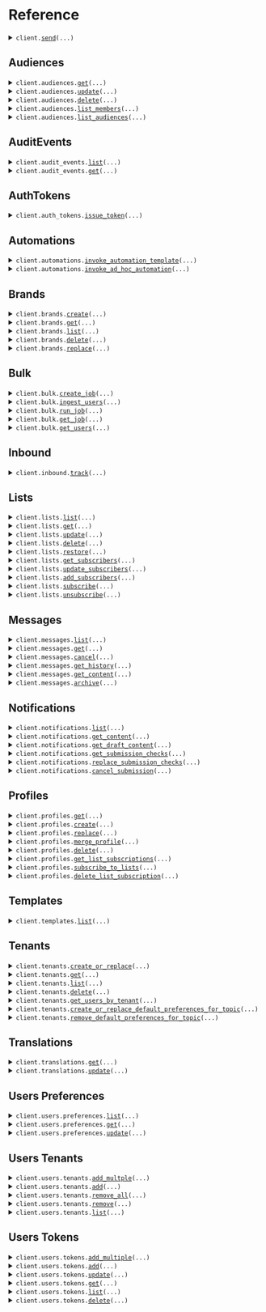 # Reference
<details><summary><code>client.<a href="src/courier/client.py">send</a>(...)</code></summary>
<dl>
<dd>

#### 📝 Description

<dl>
<dd>

<dl>
<dd>

Use the send API to send a message to one or more recipients.
</dd>
</dl>
</dd>
</dl>

#### 🔌 Usage

<dl>
<dd>

<dl>
<dd>

```python
from courier import ContentMessage, ElementalContent, ElementalNode_Text
from courier.client import Courier

client = Courier(
    authorization_token="YOUR_AUTHORIZATION_TOKEN",
)
client.send(
    message=ContentMessage(
        content=ElementalContent(
            version="version",
            elements=[
                ElementalNode_Text(
                    content="content",
                    align="left",
                ),
                ElementalNode_Text(
                    content="content",
                    align="left",
                ),
            ],
        ),
    ),
)

```
</dd>
</dl>
</dd>
</dl>

#### ⚙️ Parameters

<dl>
<dd>

<dl>
<dd>

**message:** `Message` — Defines the message to be delivered
    
</dd>
</dl>

<dl>
<dd>

**idempotency_key:** `typing.Optional[str]` 
    
</dd>
</dl>

<dl>
<dd>

**idempotency_expiry:** `typing.Optional[str]` — The expiry can either be an ISO8601 datetime or a duration like "1 Day".
    
</dd>
</dl>

<dl>
<dd>

**request_options:** `typing.Optional[RequestOptions]` — Request-specific configuration.
    
</dd>
</dl>
</dd>
</dl>


</dd>
</dl>
</details>

## Audiences
<details><summary><code>client.audiences.<a href="src/courier/audiences/client.py">get</a>(...)</code></summary>
<dl>
<dd>

#### 📝 Description

<dl>
<dd>

<dl>
<dd>

Returns the specified audience by id.
</dd>
</dl>
</dd>
</dl>

#### 🔌 Usage

<dl>
<dd>

<dl>
<dd>

```python
from courier.client import Courier

client = Courier(
    authorization_token="YOUR_AUTHORIZATION_TOKEN",
)
client.audiences.get(
    audience_id="audience_id",
)

```
</dd>
</dl>
</dd>
</dl>

#### ⚙️ Parameters

<dl>
<dd>

<dl>
<dd>

**audience_id:** `str` — A unique identifier representing the audience_id
    
</dd>
</dl>

<dl>
<dd>

**request_options:** `typing.Optional[RequestOptions]` — Request-specific configuration.
    
</dd>
</dl>
</dd>
</dl>


</dd>
</dl>
</details>

<details><summary><code>client.audiences.<a href="src/courier/audiences/client.py">update</a>(...)</code></summary>
<dl>
<dd>

#### 📝 Description

<dl>
<dd>

<dl>
<dd>

Creates or updates audience.
</dd>
</dl>
</dd>
</dl>

#### 🔌 Usage

<dl>
<dd>

<dl>
<dd>

```python
from courier.client import Courier

client = Courier(
    authorization_token="YOUR_AUTHORIZATION_TOKEN",
)
client.audiences.update(
    audience_id="audience_id",
)

```
</dd>
</dl>
</dd>
</dl>

#### ⚙️ Parameters

<dl>
<dd>

<dl>
<dd>

**audience_id:** `str` — A unique identifier representing the audience id
    
</dd>
</dl>

<dl>
<dd>

**name:** `typing.Optional[str]` — The name of the audience
    
</dd>
</dl>

<dl>
<dd>

**description:** `typing.Optional[str]` — A description of the audience
    
</dd>
</dl>

<dl>
<dd>

**filter:** `typing.Optional[Filter]` 
    
</dd>
</dl>

<dl>
<dd>

**request_options:** `typing.Optional[RequestOptions]` — Request-specific configuration.
    
</dd>
</dl>
</dd>
</dl>


</dd>
</dl>
</details>

<details><summary><code>client.audiences.<a href="src/courier/audiences/client.py">delete</a>(...)</code></summary>
<dl>
<dd>

#### 📝 Description

<dl>
<dd>

<dl>
<dd>

Deletes the specified audience.
</dd>
</dl>
</dd>
</dl>

#### 🔌 Usage

<dl>
<dd>

<dl>
<dd>

```python
from courier.client import Courier

client = Courier(
    authorization_token="YOUR_AUTHORIZATION_TOKEN",
)
client.audiences.delete(
    audience_id="audience_id",
)

```
</dd>
</dl>
</dd>
</dl>

#### ⚙️ Parameters

<dl>
<dd>

<dl>
<dd>

**audience_id:** `str` — A unique identifier representing the audience id
    
</dd>
</dl>

<dl>
<dd>

**request_options:** `typing.Optional[RequestOptions]` — Request-specific configuration.
    
</dd>
</dl>
</dd>
</dl>


</dd>
</dl>
</details>

<details><summary><code>client.audiences.<a href="src/courier/audiences/client.py">list_members</a>(...)</code></summary>
<dl>
<dd>

#### 📝 Description

<dl>
<dd>

<dl>
<dd>

Get list of members of an audience.
</dd>
</dl>
</dd>
</dl>

#### 🔌 Usage

<dl>
<dd>

<dl>
<dd>

```python
from courier.client import Courier

client = Courier(
    authorization_token="YOUR_AUTHORIZATION_TOKEN",
)
client.audiences.list_members(
    audience_id="audience_id",
)

```
</dd>
</dl>
</dd>
</dl>

#### ⚙️ Parameters

<dl>
<dd>

<dl>
<dd>

**audience_id:** `str` — A unique identifier representing the audience id
    
</dd>
</dl>

<dl>
<dd>

**cursor:** `typing.Optional[str]` — A unique identifier that allows for fetching the next set of members
    
</dd>
</dl>

<dl>
<dd>

**request_options:** `typing.Optional[RequestOptions]` — Request-specific configuration.
    
</dd>
</dl>
</dd>
</dl>


</dd>
</dl>
</details>

<details><summary><code>client.audiences.<a href="src/courier/audiences/client.py">list_audiences</a>(...)</code></summary>
<dl>
<dd>

#### 📝 Description

<dl>
<dd>

<dl>
<dd>

Get the audiences associated with the authorization token.
</dd>
</dl>
</dd>
</dl>

#### 🔌 Usage

<dl>
<dd>

<dl>
<dd>

```python
from courier.client import Courier

client = Courier(
    authorization_token="YOUR_AUTHORIZATION_TOKEN",
)
client.audiences.list_audiences()

```
</dd>
</dl>
</dd>
</dl>

#### ⚙️ Parameters

<dl>
<dd>

<dl>
<dd>

**cursor:** `typing.Optional[str]` — A unique identifier that allows for fetching the next set of audiences
    
</dd>
</dl>

<dl>
<dd>

**request_options:** `typing.Optional[RequestOptions]` — Request-specific configuration.
    
</dd>
</dl>
</dd>
</dl>


</dd>
</dl>
</details>

## AuditEvents
<details><summary><code>client.audit_events.<a href="src/courier/audit_events/client.py">list</a>(...)</code></summary>
<dl>
<dd>

#### 📝 Description

<dl>
<dd>

<dl>
<dd>

Fetch the list of audit events
</dd>
</dl>
</dd>
</dl>

#### 🔌 Usage

<dl>
<dd>

<dl>
<dd>

```python
from courier.client import Courier

client = Courier(
    authorization_token="YOUR_AUTHORIZATION_TOKEN",
)
client.audit_events.list()

```
</dd>
</dl>
</dd>
</dl>

#### ⚙️ Parameters

<dl>
<dd>

<dl>
<dd>

**cursor:** `typing.Optional[str]` — A unique identifier that allows for fetching the next set of audit events.
    
</dd>
</dl>

<dl>
<dd>

**request_options:** `typing.Optional[RequestOptions]` — Request-specific configuration.
    
</dd>
</dl>
</dd>
</dl>


</dd>
</dl>
</details>

<details><summary><code>client.audit_events.<a href="src/courier/audit_events/client.py">get</a>(...)</code></summary>
<dl>
<dd>

#### 📝 Description

<dl>
<dd>

<dl>
<dd>

Fetch a specific audit event by ID.
</dd>
</dl>
</dd>
</dl>

#### 🔌 Usage

<dl>
<dd>

<dl>
<dd>

```python
from courier.client import Courier

client = Courier(
    authorization_token="YOUR_AUTHORIZATION_TOKEN",
)
client.audit_events.get(
    audit_event_id="audit-event-id",
)

```
</dd>
</dl>
</dd>
</dl>

#### ⚙️ Parameters

<dl>
<dd>

<dl>
<dd>

**audit_event_id:** `str` — A unique identifier associated with the audit event you wish to retrieve
    
</dd>
</dl>

<dl>
<dd>

**request_options:** `typing.Optional[RequestOptions]` — Request-specific configuration.
    
</dd>
</dl>
</dd>
</dl>


</dd>
</dl>
</details>

## AuthTokens
<details><summary><code>client.auth_tokens.<a href="src/courier/auth_tokens/client.py">issue_token</a>(...)</code></summary>
<dl>
<dd>

#### 📝 Description

<dl>
<dd>

<dl>
<dd>

Returns a new access token.
</dd>
</dl>
</dd>
</dl>

#### 🔌 Usage

<dl>
<dd>

<dl>
<dd>

```python
from courier.client import Courier

client = Courier(
    authorization_token="YOUR_AUTHORIZATION_TOKEN",
)
client.auth_tokens.issue_token(
    scope="scope",
    expires_in="expires_in",
)

```
</dd>
</dl>
</dd>
</dl>

#### ⚙️ Parameters

<dl>
<dd>

<dl>
<dd>

**scope:** `str` 
    
</dd>
</dl>

<dl>
<dd>

**expires_in:** `str` 
    
</dd>
</dl>

<dl>
<dd>

**idempotency_key:** `typing.Optional[str]` 
    
</dd>
</dl>

<dl>
<dd>

**idempotency_expiry:** `typing.Optional[str]` — The expiry can either be an ISO8601 datetime or a duration like "1 Day".
    
</dd>
</dl>

<dl>
<dd>

**request_options:** `typing.Optional[RequestOptions]` — Request-specific configuration.
    
</dd>
</dl>
</dd>
</dl>


</dd>
</dl>
</details>

## Automations
<details><summary><code>client.automations.<a href="src/courier/automations/client.py">invoke_automation_template</a>(...)</code></summary>
<dl>
<dd>

#### 📝 Description

<dl>
<dd>

<dl>
<dd>

Invoke an automation run from an automation template.
</dd>
</dl>
</dd>
</dl>

#### 🔌 Usage

<dl>
<dd>

<dl>
<dd>

```python
from courier import AutomationInvokeParams
from courier.client import Courier

client = Courier(
    authorization_token="YOUR_AUTHORIZATION_TOKEN",
)
client.automations.invoke_automation_template(
    template_id="templateId",
    request=AutomationInvokeParams(),
)

```
</dd>
</dl>
</dd>
</dl>

#### ⚙️ Parameters

<dl>
<dd>

<dl>
<dd>

**template_id:** `str` — A unique identifier representing the automation template to be invoked. This could be the Automation Template ID or the Automation Template Alias.
    
</dd>
</dl>

<dl>
<dd>

**request:** `AutomationInvokeParams` 
    
</dd>
</dl>

<dl>
<dd>

**idempotency_key:** `typing.Optional[str]` 
    
</dd>
</dl>

<dl>
<dd>

**idempotency_expiry:** `typing.Optional[str]` — The expiry can either be an ISO8601 datetime or a duration like "1 Day".
    
</dd>
</dl>

<dl>
<dd>

**request_options:** `typing.Optional[RequestOptions]` — Request-specific configuration.
    
</dd>
</dl>
</dd>
</dl>


</dd>
</dl>
</details>

<details><summary><code>client.automations.<a href="src/courier/automations/client.py">invoke_ad_hoc_automation</a>(...)</code></summary>
<dl>
<dd>

#### 📝 Description

<dl>
<dd>

<dl>
<dd>

Invoke an ad hoc automation run. This endpoint accepts a JSON payload with a series of automation steps. For information about what steps are available, checkout the ad hoc automation guide [here](https://www.courier.com/docs/automations/steps/).
</dd>
</dl>
</dd>
</dl>

#### 🔌 Usage

<dl>
<dd>

<dl>
<dd>

```python
from courier import (
    Automation,
    AutomationAdHocInvokeParams,
    AutomationDelayStep,
    AutomationSendStep,
)
from courier.client import Courier

client = Courier(
    authorization_token="YOUR_AUTHORIZATION_TOKEN",
)
client.automations.invoke_ad_hoc_automation(
    request=AutomationAdHocInvokeParams(
        data={"name": "Foo"},
        profile={"tenant_id": "abc-123"},
        recipient="user-yes",
        automation=Automation(
            cancelation_token="delay-send--user-yes--abc-123",
            steps=[
                AutomationDelayStep(
                    until="20240408T080910.123",
                ),
                AutomationSendStep(
                    template="64TP5HKPFTM8VTK1Y75SJDQX9JK0",
                ),
            ],
        ),
    ),
)

```
</dd>
</dl>
</dd>
</dl>

#### ⚙️ Parameters

<dl>
<dd>

<dl>
<dd>

**request:** `AutomationAdHocInvokeParams` 
    
</dd>
</dl>

<dl>
<dd>

**idempotency_key:** `typing.Optional[str]` 
    
</dd>
</dl>

<dl>
<dd>

**idempotency_expiry:** `typing.Optional[str]` — The expiry can either be an ISO8601 datetime or a duration like "1 Day".
    
</dd>
</dl>

<dl>
<dd>

**request_options:** `typing.Optional[RequestOptions]` — Request-specific configuration.
    
</dd>
</dl>
</dd>
</dl>


</dd>
</dl>
</details>

## Brands
<details><summary><code>client.brands.<a href="src/courier/brands/client.py">create</a>(...)</code></summary>
<dl>
<dd>

#### 🔌 Usage

<dl>
<dd>

<dl>
<dd>

```python
from courier import BrandParameters, BrandSettings
from courier.client import Courier

client = Courier(
    authorization_token="YOUR_AUTHORIZATION_TOKEN",
)
client.brands.create(
    request=BrandParameters(
        name="name",
        settings=BrandSettings(),
    ),
)

```
</dd>
</dl>
</dd>
</dl>

#### ⚙️ Parameters

<dl>
<dd>

<dl>
<dd>

**request:** `BrandParameters` 
    
</dd>
</dl>

<dl>
<dd>

**idempotency_key:** `typing.Optional[str]` 
    
</dd>
</dl>

<dl>
<dd>

**idempotency_expiry:** `typing.Optional[str]` — The expiry can either be an ISO8601 datetime or a duration like "1 Day".
    
</dd>
</dl>

<dl>
<dd>

**request_options:** `typing.Optional[RequestOptions]` — Request-specific configuration.
    
</dd>
</dl>
</dd>
</dl>


</dd>
</dl>
</details>

<details><summary><code>client.brands.<a href="src/courier/brands/client.py">get</a>(...)</code></summary>
<dl>
<dd>

#### 📝 Description

<dl>
<dd>

<dl>
<dd>

Fetch a specific brand by brand ID.
</dd>
</dl>
</dd>
</dl>

#### 🔌 Usage

<dl>
<dd>

<dl>
<dd>

```python
from courier.client import Courier

client = Courier(
    authorization_token="YOUR_AUTHORIZATION_TOKEN",
)
client.brands.get(
    brand_id="brand_id",
)

```
</dd>
</dl>
</dd>
</dl>

#### ⚙️ Parameters

<dl>
<dd>

<dl>
<dd>

**brand_id:** `str` — A unique identifier associated with the brand you wish to retrieve.
    
</dd>
</dl>

<dl>
<dd>

**request_options:** `typing.Optional[RequestOptions]` — Request-specific configuration.
    
</dd>
</dl>
</dd>
</dl>


</dd>
</dl>
</details>

<details><summary><code>client.brands.<a href="src/courier/brands/client.py">list</a>(...)</code></summary>
<dl>
<dd>

#### 📝 Description

<dl>
<dd>

<dl>
<dd>

Get the list of brands.
</dd>
</dl>
</dd>
</dl>

#### 🔌 Usage

<dl>
<dd>

<dl>
<dd>

```python
from courier.client import Courier

client = Courier(
    authorization_token="YOUR_AUTHORIZATION_TOKEN",
)
client.brands.list()

```
</dd>
</dl>
</dd>
</dl>

#### ⚙️ Parameters

<dl>
<dd>

<dl>
<dd>

**cursor:** `typing.Optional[str]` — A unique identifier that allows for fetching the next set of brands.
    
</dd>
</dl>

<dl>
<dd>

**request_options:** `typing.Optional[RequestOptions]` — Request-specific configuration.
    
</dd>
</dl>
</dd>
</dl>


</dd>
</dl>
</details>

<details><summary><code>client.brands.<a href="src/courier/brands/client.py">delete</a>(...)</code></summary>
<dl>
<dd>

#### 📝 Description

<dl>
<dd>

<dl>
<dd>

Delete a brand by brand ID.
</dd>
</dl>
</dd>
</dl>

#### 🔌 Usage

<dl>
<dd>

<dl>
<dd>

```python
from courier.client import Courier

client = Courier(
    authorization_token="YOUR_AUTHORIZATION_TOKEN",
)
client.brands.delete(
    brand_id="brand_id",
)

```
</dd>
</dl>
</dd>
</dl>

#### ⚙️ Parameters

<dl>
<dd>

<dl>
<dd>

**brand_id:** `str` — A unique identifier associated with the brand you wish to retrieve.
    
</dd>
</dl>

<dl>
<dd>

**request_options:** `typing.Optional[RequestOptions]` — Request-specific configuration.
    
</dd>
</dl>
</dd>
</dl>


</dd>
</dl>
</details>

<details><summary><code>client.brands.<a href="src/courier/brands/client.py">replace</a>(...)</code></summary>
<dl>
<dd>

#### 📝 Description

<dl>
<dd>

<dl>
<dd>

Replace an existing brand with the supplied values.
</dd>
</dl>
</dd>
</dl>

#### 🔌 Usage

<dl>
<dd>

<dl>
<dd>

```python
from courier.client import Courier

client = Courier(
    authorization_token="YOUR_AUTHORIZATION_TOKEN",
)
client.brands.replace(
    brand_id="brand_id",
    name="name",
)

```
</dd>
</dl>
</dd>
</dl>

#### ⚙️ Parameters

<dl>
<dd>

<dl>
<dd>

**brand_id:** `str` — A unique identifier associated with the brand you wish to update.
    
</dd>
</dl>

<dl>
<dd>

**name:** `str` — The name of the brand.
    
</dd>
</dl>

<dl>
<dd>

**settings:** `typing.Optional[BrandSettings]` 
    
</dd>
</dl>

<dl>
<dd>

**snippets:** `typing.Optional[BrandSnippets]` 
    
</dd>
</dl>

<dl>
<dd>

**request_options:** `typing.Optional[RequestOptions]` — Request-specific configuration.
    
</dd>
</dl>
</dd>
</dl>


</dd>
</dl>
</details>

## Bulk
<details><summary><code>client.bulk.<a href="src/courier/bulk/client.py">create_job</a>(...)</code></summary>
<dl>
<dd>

#### 🔌 Usage

<dl>
<dd>

<dl>
<dd>

```python
from courier import InboundBulkMessage
from courier.client import Courier

client = Courier(
    authorization_token="YOUR_AUTHORIZATION_TOKEN",
)
client.bulk.create_job(
    message=InboundBulkMessage(),
)

```
</dd>
</dl>
</dd>
</dl>

#### ⚙️ Parameters

<dl>
<dd>

<dl>
<dd>

**message:** `InboundBulkMessage` 
    
</dd>
</dl>

<dl>
<dd>

**idempotency_key:** `typing.Optional[str]` 
    
</dd>
</dl>

<dl>
<dd>

**idempotency_expiry:** `typing.Optional[str]` — The expiry can either be an ISO8601 datetime or a duration like "1 Day".
    
</dd>
</dl>

<dl>
<dd>

**request_options:** `typing.Optional[RequestOptions]` — Request-specific configuration.
    
</dd>
</dl>
</dd>
</dl>


</dd>
</dl>
</details>

<details><summary><code>client.bulk.<a href="src/courier/bulk/client.py">ingest_users</a>(...)</code></summary>
<dl>
<dd>

#### 📝 Description

<dl>
<dd>

<dl>
<dd>

Ingest user data into a Bulk Job
</dd>
</dl>
</dd>
</dl>

#### 🔌 Usage

<dl>
<dd>

<dl>
<dd>

```python
from courier import BulkIngestUsersParams, InboundBulkMessageUser
from courier.client import Courier

client = Courier(
    authorization_token="YOUR_AUTHORIZATION_TOKEN",
)
client.bulk.ingest_users(
    job_id="job_id",
    request=BulkIngestUsersParams(
        users=[InboundBulkMessageUser(), InboundBulkMessageUser()],
    ),
)

```
</dd>
</dl>
</dd>
</dl>

#### ⚙️ Parameters

<dl>
<dd>

<dl>
<dd>

**job_id:** `str` — A unique identifier representing the bulk job
    
</dd>
</dl>

<dl>
<dd>

**request:** `BulkIngestUsersParams` 
    
</dd>
</dl>

<dl>
<dd>

**idempotency_key:** `typing.Optional[str]` 
    
</dd>
</dl>

<dl>
<dd>

**idempotency_expiry:** `typing.Optional[str]` — The expiry can either be an ISO8601 datetime or a duration like "1 Day".
    
</dd>
</dl>

<dl>
<dd>

**request_options:** `typing.Optional[RequestOptions]` — Request-specific configuration.
    
</dd>
</dl>
</dd>
</dl>


</dd>
</dl>
</details>

<details><summary><code>client.bulk.<a href="src/courier/bulk/client.py">run_job</a>(...)</code></summary>
<dl>
<dd>

#### 📝 Description

<dl>
<dd>

<dl>
<dd>

Run a bulk job
</dd>
</dl>
</dd>
</dl>

#### 🔌 Usage

<dl>
<dd>

<dl>
<dd>

```python
from courier.client import Courier

client = Courier(
    authorization_token="YOUR_AUTHORIZATION_TOKEN",
)
client.bulk.run_job(
    job_id="job_id",
)

```
</dd>
</dl>
</dd>
</dl>

#### ⚙️ Parameters

<dl>
<dd>

<dl>
<dd>

**job_id:** `str` — A unique identifier representing the bulk job
    
</dd>
</dl>

<dl>
<dd>

**idempotency_key:** `typing.Optional[str]` 
    
</dd>
</dl>

<dl>
<dd>

**idempotency_expiry:** `typing.Optional[str]` — The expiry can either be an ISO8601 datetime or a duration like "1 Day".
    
</dd>
</dl>

<dl>
<dd>

**request_options:** `typing.Optional[RequestOptions]` — Request-specific configuration.
    
</dd>
</dl>
</dd>
</dl>


</dd>
</dl>
</details>

<details><summary><code>client.bulk.<a href="src/courier/bulk/client.py">get_job</a>(...)</code></summary>
<dl>
<dd>

#### 📝 Description

<dl>
<dd>

<dl>
<dd>

Get a bulk job
</dd>
</dl>
</dd>
</dl>

#### 🔌 Usage

<dl>
<dd>

<dl>
<dd>

```python
from courier.client import Courier

client = Courier(
    authorization_token="YOUR_AUTHORIZATION_TOKEN",
)
client.bulk.get_job(
    job_id="job_id",
)

```
</dd>
</dl>
</dd>
</dl>

#### ⚙️ Parameters

<dl>
<dd>

<dl>
<dd>

**job_id:** `str` — A unique identifier representing the bulk job
    
</dd>
</dl>

<dl>
<dd>

**request_options:** `typing.Optional[RequestOptions]` — Request-specific configuration.
    
</dd>
</dl>
</dd>
</dl>


</dd>
</dl>
</details>

<details><summary><code>client.bulk.<a href="src/courier/bulk/client.py">get_users</a>(...)</code></summary>
<dl>
<dd>

#### 📝 Description

<dl>
<dd>

<dl>
<dd>

Get Bulk Job Users
</dd>
</dl>
</dd>
</dl>

#### 🔌 Usage

<dl>
<dd>

<dl>
<dd>

```python
from courier.client import Courier

client = Courier(
    authorization_token="YOUR_AUTHORIZATION_TOKEN",
)
client.bulk.get_users(
    job_id="job_id",
)

```
</dd>
</dl>
</dd>
</dl>

#### ⚙️ Parameters

<dl>
<dd>

<dl>
<dd>

**job_id:** `str` — A unique identifier representing the bulk job
    
</dd>
</dl>

<dl>
<dd>

**cursor:** `typing.Optional[str]` — A unique identifier that allows for fetching the next set of users added to the bulk job
    
</dd>
</dl>

<dl>
<dd>

**request_options:** `typing.Optional[RequestOptions]` — Request-specific configuration.
    
</dd>
</dl>
</dd>
</dl>


</dd>
</dl>
</details>

## Inbound
<details><summary><code>client.inbound.<a href="src/courier/inbound/client.py">track</a>(...)</code></summary>
<dl>
<dd>

#### 🔌 Usage

<dl>
<dd>

<dl>
<dd>

```python
from courier import InboundTrackEvent
from courier.client import Courier

client = Courier(
    authorization_token="YOUR_AUTHORIZATION_TOKEN",
)
client.inbound.track(
    request=InboundTrackEvent(
        event="New Order Placed",
        message_id="4c62c457-b329-4bea-9bfc-17bba86c393f",
        user_id="1234",
        properties={"order_id": 123, "total_orders": 5, "last_order_id": 122},
    ),
)

```
</dd>
</dl>
</dd>
</dl>

#### ⚙️ Parameters

<dl>
<dd>

<dl>
<dd>

**request:** `InboundTrackEvent` 
    
</dd>
</dl>

<dl>
<dd>

**request_options:** `typing.Optional[RequestOptions]` — Request-specific configuration.
    
</dd>
</dl>
</dd>
</dl>


</dd>
</dl>
</details>

## Lists
<details><summary><code>client.lists.<a href="src/courier/lists/client.py">list</a>(...)</code></summary>
<dl>
<dd>

#### 📝 Description

<dl>
<dd>

<dl>
<dd>

Returns all of the lists, with the ability to filter based on a pattern.
</dd>
</dl>
</dd>
</dl>

#### 🔌 Usage

<dl>
<dd>

<dl>
<dd>

```python
from courier.client import Courier

client = Courier(
    authorization_token="YOUR_AUTHORIZATION_TOKEN",
)
client.lists.list()

```
</dd>
</dl>
</dd>
</dl>

#### ⚙️ Parameters

<dl>
<dd>

<dl>
<dd>

**cursor:** `typing.Optional[str]` — A unique identifier that allows for fetching the next page of lists.
    
</dd>
</dl>

<dl>
<dd>

**pattern:** `typing.Optional[str]` — "A pattern used to filter the list items returned. Pattern types supported: exact match on `list_id` or a pattern of one or more pattern parts. you may replace a part with either: `*` to match all parts in that position, or `**` to signify a wildcard `endsWith` pattern match."
    
</dd>
</dl>

<dl>
<dd>

**request_options:** `typing.Optional[RequestOptions]` — Request-specific configuration.
    
</dd>
</dl>
</dd>
</dl>


</dd>
</dl>
</details>

<details><summary><code>client.lists.<a href="src/courier/lists/client.py">get</a>(...)</code></summary>
<dl>
<dd>

#### 📝 Description

<dl>
<dd>

<dl>
<dd>

Returns a list based on the list ID provided.
</dd>
</dl>
</dd>
</dl>

#### 🔌 Usage

<dl>
<dd>

<dl>
<dd>

```python
from courier.client import Courier

client = Courier(
    authorization_token="YOUR_AUTHORIZATION_TOKEN",
)
client.lists.get(
    list_id="list_id",
)

```
</dd>
</dl>
</dd>
</dl>

#### ⚙️ Parameters

<dl>
<dd>

<dl>
<dd>

**list_id:** `str` — A unique identifier representing the list you wish to retrieve.
    
</dd>
</dl>

<dl>
<dd>

**request_options:** `typing.Optional[RequestOptions]` — Request-specific configuration.
    
</dd>
</dl>
</dd>
</dl>


</dd>
</dl>
</details>

<details><summary><code>client.lists.<a href="src/courier/lists/client.py">update</a>(...)</code></summary>
<dl>
<dd>

#### 📝 Description

<dl>
<dd>

<dl>
<dd>

Create or replace an existing list with the supplied values.
</dd>
</dl>
</dd>
</dl>

#### 🔌 Usage

<dl>
<dd>

<dl>
<dd>

```python
from courier import ListPutParams
from courier.client import Courier

client = Courier(
    authorization_token="YOUR_AUTHORIZATION_TOKEN",
)
client.lists.update(
    list_id="list_id",
    request=ListPutParams(
        name="name",
    ),
)

```
</dd>
</dl>
</dd>
</dl>

#### ⚙️ Parameters

<dl>
<dd>

<dl>
<dd>

**list_id:** `str` — A unique identifier representing the list you wish to retrieve.
    
</dd>
</dl>

<dl>
<dd>

**request:** `ListPutParams` 
    
</dd>
</dl>

<dl>
<dd>

**request_options:** `typing.Optional[RequestOptions]` — Request-specific configuration.
    
</dd>
</dl>
</dd>
</dl>


</dd>
</dl>
</details>

<details><summary><code>client.lists.<a href="src/courier/lists/client.py">delete</a>(...)</code></summary>
<dl>
<dd>

#### 📝 Description

<dl>
<dd>

<dl>
<dd>

Delete a list by list ID.
</dd>
</dl>
</dd>
</dl>

#### 🔌 Usage

<dl>
<dd>

<dl>
<dd>

```python
from courier.client import Courier

client = Courier(
    authorization_token="YOUR_AUTHORIZATION_TOKEN",
)
client.lists.delete(
    list_id="list_id",
)

```
</dd>
</dl>
</dd>
</dl>

#### ⚙️ Parameters

<dl>
<dd>

<dl>
<dd>

**list_id:** `str` — A unique identifier representing the list you wish to retrieve.
    
</dd>
</dl>

<dl>
<dd>

**request_options:** `typing.Optional[RequestOptions]` — Request-specific configuration.
    
</dd>
</dl>
</dd>
</dl>


</dd>
</dl>
</details>

<details><summary><code>client.lists.<a href="src/courier/lists/client.py">restore</a>(...)</code></summary>
<dl>
<dd>

#### 📝 Description

<dl>
<dd>

<dl>
<dd>

Restore a previously deleted list.
</dd>
</dl>
</dd>
</dl>

#### 🔌 Usage

<dl>
<dd>

<dl>
<dd>

```python
from courier.client import Courier

client = Courier(
    authorization_token="YOUR_AUTHORIZATION_TOKEN",
)
client.lists.restore(
    list_id="list_id",
)

```
</dd>
</dl>
</dd>
</dl>

#### ⚙️ Parameters

<dl>
<dd>

<dl>
<dd>

**list_id:** `str` — A unique identifier representing the list you wish to retrieve.
    
</dd>
</dl>

<dl>
<dd>

**request_options:** `typing.Optional[RequestOptions]` — Request-specific configuration.
    
</dd>
</dl>
</dd>
</dl>


</dd>
</dl>
</details>

<details><summary><code>client.lists.<a href="src/courier/lists/client.py">get_subscribers</a>(...)</code></summary>
<dl>
<dd>

#### 📝 Description

<dl>
<dd>

<dl>
<dd>

Get the list's subscriptions.
</dd>
</dl>
</dd>
</dl>

#### 🔌 Usage

<dl>
<dd>

<dl>
<dd>

```python
from courier.client import Courier

client = Courier(
    authorization_token="YOUR_AUTHORIZATION_TOKEN",
)
client.lists.get_subscribers(
    list_id="list_id",
)

```
</dd>
</dl>
</dd>
</dl>

#### ⚙️ Parameters

<dl>
<dd>

<dl>
<dd>

**list_id:** `str` — A unique identifier representing the list you wish to retrieve.
    
</dd>
</dl>

<dl>
<dd>

**cursor:** `typing.Optional[str]` — A unique identifier that allows for fetching the next set of list subscriptions
    
</dd>
</dl>

<dl>
<dd>

**request_options:** `typing.Optional[RequestOptions]` — Request-specific configuration.
    
</dd>
</dl>
</dd>
</dl>


</dd>
</dl>
</details>

<details><summary><code>client.lists.<a href="src/courier/lists/client.py">update_subscribers</a>(...)</code></summary>
<dl>
<dd>

#### 📝 Description

<dl>
<dd>

<dl>
<dd>

Subscribes the users to the list, overwriting existing subscriptions. If the list does not exist, it will be automatically created.
</dd>
</dl>
</dd>
</dl>

#### 🔌 Usage

<dl>
<dd>

<dl>
<dd>

```python
from courier import PutSubscriptionsRecipient
from courier.client import Courier

client = Courier(
    authorization_token="YOUR_AUTHORIZATION_TOKEN",
)
client.lists.update_subscribers(
    list_id="list_id",
    recipients=[
        PutSubscriptionsRecipient(
            recipient_id="recipientId",
        ),
        PutSubscriptionsRecipient(
            recipient_id="recipientId",
        ),
    ],
)

```
</dd>
</dl>
</dd>
</dl>

#### ⚙️ Parameters

<dl>
<dd>

<dl>
<dd>

**list_id:** `str` — A unique identifier representing the list you wish to retrieve.
    
</dd>
</dl>

<dl>
<dd>

**recipients:** `typing.Sequence[PutSubscriptionsRecipient]` 
    
</dd>
</dl>

<dl>
<dd>

**request_options:** `typing.Optional[RequestOptions]` — Request-specific configuration.
    
</dd>
</dl>
</dd>
</dl>


</dd>
</dl>
</details>

<details><summary><code>client.lists.<a href="src/courier/lists/client.py">add_subscribers</a>(...)</code></summary>
<dl>
<dd>

#### 📝 Description

<dl>
<dd>

<dl>
<dd>

Subscribes additional users to the list, without modifying existing subscriptions. If the list does not exist, it will be automatically created.
</dd>
</dl>
</dd>
</dl>

#### 🔌 Usage

<dl>
<dd>

<dl>
<dd>

```python
from courier import PutSubscriptionsRecipient
from courier.client import Courier

client = Courier(
    authorization_token="YOUR_AUTHORIZATION_TOKEN",
)
client.lists.add_subscribers(
    list_id="list_id",
    recipients=[
        PutSubscriptionsRecipient(
            recipient_id="recipientId",
        ),
        PutSubscriptionsRecipient(
            recipient_id="recipientId",
        ),
    ],
)

```
</dd>
</dl>
</dd>
</dl>

#### ⚙️ Parameters

<dl>
<dd>

<dl>
<dd>

**list_id:** `str` — A unique identifier representing the list you wish to retrieve.
    
</dd>
</dl>

<dl>
<dd>

**recipients:** `typing.Sequence[PutSubscriptionsRecipient]` 
    
</dd>
</dl>

<dl>
<dd>

**idempotency_key:** `typing.Optional[str]` 
    
</dd>
</dl>

<dl>
<dd>

**idempotency_expiry:** `typing.Optional[str]` — The expiry can either be an ISO8601 datetime or a duration like "1 Day".
    
</dd>
</dl>

<dl>
<dd>

**request_options:** `typing.Optional[RequestOptions]` — Request-specific configuration.
    
</dd>
</dl>
</dd>
</dl>


</dd>
</dl>
</details>

<details><summary><code>client.lists.<a href="src/courier/lists/client.py">subscribe</a>(...)</code></summary>
<dl>
<dd>

#### 📝 Description

<dl>
<dd>

<dl>
<dd>

Subscribe a user to an existing list (note: if the List does not exist, it will be automatically created).
</dd>
</dl>
</dd>
</dl>

#### 🔌 Usage

<dl>
<dd>

<dl>
<dd>

```python
from courier.client import Courier

client = Courier(
    authorization_token="YOUR_AUTHORIZATION_TOKEN",
)
client.lists.subscribe(
    list_id="list_id",
    user_id="user_id",
)

```
</dd>
</dl>
</dd>
</dl>

#### ⚙️ Parameters

<dl>
<dd>

<dl>
<dd>

**list_id:** `str` — A unique identifier representing the list you wish to retrieve.
    
</dd>
</dl>

<dl>
<dd>

**user_id:** `str` — A unique identifier representing the recipient associated with the list
    
</dd>
</dl>

<dl>
<dd>

**preferences:** `typing.Optional[RecipientPreferences]` 
    
</dd>
</dl>

<dl>
<dd>

**request_options:** `typing.Optional[RequestOptions]` — Request-specific configuration.
    
</dd>
</dl>
</dd>
</dl>


</dd>
</dl>
</details>

<details><summary><code>client.lists.<a href="src/courier/lists/client.py">unsubscribe</a>(...)</code></summary>
<dl>
<dd>

#### 📝 Description

<dl>
<dd>

<dl>
<dd>

Delete a subscription to a list by list ID and user ID.
</dd>
</dl>
</dd>
</dl>

#### 🔌 Usage

<dl>
<dd>

<dl>
<dd>

```python
from courier.client import Courier

client = Courier(
    authorization_token="YOUR_AUTHORIZATION_TOKEN",
)
client.lists.unsubscribe(
    list_id="list_id",
    user_id="user_id",
)

```
</dd>
</dl>
</dd>
</dl>

#### ⚙️ Parameters

<dl>
<dd>

<dl>
<dd>

**list_id:** `str` — A unique identifier representing the list you wish to retrieve.
    
</dd>
</dl>

<dl>
<dd>

**user_id:** `str` — A unique identifier representing the recipient associated with the list
    
</dd>
</dl>

<dl>
<dd>

**request_options:** `typing.Optional[RequestOptions]` — Request-specific configuration.
    
</dd>
</dl>
</dd>
</dl>


</dd>
</dl>
</details>

## Messages
<details><summary><code>client.messages.<a href="src/courier/messages/client.py">list</a>(...)</code></summary>
<dl>
<dd>

#### 📝 Description

<dl>
<dd>

<dl>
<dd>

Fetch the statuses of messages you've previously sent.
</dd>
</dl>
</dd>
</dl>

#### 🔌 Usage

<dl>
<dd>

<dl>
<dd>

```python
from courier.client import Courier

client = Courier(
    authorization_token="YOUR_AUTHORIZATION_TOKEN",
)
client.messages.list()

```
</dd>
</dl>
</dd>
</dl>

#### ⚙️ Parameters

<dl>
<dd>

<dl>
<dd>

**archived:** `typing.Optional[bool]` — A boolean value that indicates whether archived messages should be included in the response.
    
</dd>
</dl>

<dl>
<dd>

**cursor:** `typing.Optional[str]` — A unique identifier that allows for fetching the next set of messages.
    
</dd>
</dl>

<dl>
<dd>

**event:** `typing.Optional[str]` — A unique identifier representing the event that was used to send the event.
    
</dd>
</dl>

<dl>
<dd>

**list_:** `typing.Optional[str]` — A unique identifier representing the list the message was sent to.
    
</dd>
</dl>

<dl>
<dd>

**message_id:** `typing.Optional[str]` — A unique identifier representing the message_id returned from either /send or /send/list.
    
</dd>
</dl>

<dl>
<dd>

**notification:** `typing.Optional[str]` — A unique identifier representing the notification that was used to send the event.
    
</dd>
</dl>

<dl>
<dd>

**provider:** `typing.Optional[typing.Union[str, typing.Sequence[str]]]` — The key assocated to the provider you want to filter on. E.g., sendgrid, inbox, twilio, slack, msteams, etc. Allows multiple values to be set in query parameters.
    
</dd>
</dl>

<dl>
<dd>

**recipient:** `typing.Optional[str]` — A unique identifier representing the recipient associated with the requested profile.
    
</dd>
</dl>

<dl>
<dd>

**status:** `typing.Optional[typing.Union[str, typing.Sequence[str]]]` — An indicator of the current status of the message. Allows multiple values to be set in query parameters.
    
</dd>
</dl>

<dl>
<dd>

**tag:** `typing.Optional[typing.Union[str, typing.Sequence[str]]]` — A tag placed in the metadata.tags during a notification send. Allows multiple values to be set in query parameters.
    
</dd>
</dl>

<dl>
<dd>

**tags:** `typing.Optional[str]` — A comma delimited list of 'tags'. Messages will be returned if they match any of the tags passed in.
    
</dd>
</dl>

<dl>
<dd>

**tenant_id:** `typing.Optional[str]` — Messages sent with the context of a Tenant
    
</dd>
</dl>

<dl>
<dd>

**enqueued_after:** `typing.Optional[str]` — The enqueued datetime of a message to filter out messages received before.
    
</dd>
</dl>

<dl>
<dd>

**trace_id:** `typing.Optional[str]` — The unique identifier used to trace the requests
    
</dd>
</dl>

<dl>
<dd>

**request_options:** `typing.Optional[RequestOptions]` — Request-specific configuration.
    
</dd>
</dl>
</dd>
</dl>


</dd>
</dl>
</details>

<details><summary><code>client.messages.<a href="src/courier/messages/client.py">get</a>(...)</code></summary>
<dl>
<dd>

#### 📝 Description

<dl>
<dd>

<dl>
<dd>

Fetch the status of a message you've previously sent.
</dd>
</dl>
</dd>
</dl>

#### 🔌 Usage

<dl>
<dd>

<dl>
<dd>

```python
from courier.client import Courier

client = Courier(
    authorization_token="YOUR_AUTHORIZATION_TOKEN",
)
client.messages.get(
    message_id="message_id",
)

```
</dd>
</dl>
</dd>
</dl>

#### ⚙️ Parameters

<dl>
<dd>

<dl>
<dd>

**message_id:** `str` — A unique identifier associated with the message you wish to retrieve (results from a send).
    
</dd>
</dl>

<dl>
<dd>

**request_options:** `typing.Optional[RequestOptions]` — Request-specific configuration.
    
</dd>
</dl>
</dd>
</dl>


</dd>
</dl>
</details>

<details><summary><code>client.messages.<a href="src/courier/messages/client.py">cancel</a>(...)</code></summary>
<dl>
<dd>

#### 📝 Description

<dl>
<dd>

<dl>
<dd>

Cancel a message that is currently in the process of being delivered. A well-formatted API call to the cancel message API will return either `200` status code for a successful cancellation or `409` status code for an unsuccessful cancellation. Both cases will include the actual message record in the response body (see details below).
</dd>
</dl>
</dd>
</dl>

#### 🔌 Usage

<dl>
<dd>

<dl>
<dd>

```python
from courier.client import Courier

client = Courier(
    authorization_token="YOUR_AUTHORIZATION_TOKEN",
)
client.messages.cancel(
    message_id="message_id",
)

```
</dd>
</dl>
</dd>
</dl>

#### ⚙️ Parameters

<dl>
<dd>

<dl>
<dd>

**message_id:** `str` — A unique identifier representing the message ID
    
</dd>
</dl>

<dl>
<dd>

**idempotency_key:** `typing.Optional[str]` 
    
</dd>
</dl>

<dl>
<dd>

**idempotency_expiry:** `typing.Optional[str]` — The expiry can either be an ISO8601 datetime or a duration like "1 Day".
    
</dd>
</dl>

<dl>
<dd>

**request_options:** `typing.Optional[RequestOptions]` — Request-specific configuration.
    
</dd>
</dl>
</dd>
</dl>


</dd>
</dl>
</details>

<details><summary><code>client.messages.<a href="src/courier/messages/client.py">get_history</a>(...)</code></summary>
<dl>
<dd>

#### 📝 Description

<dl>
<dd>

<dl>
<dd>

Fetch the array of events of a message you've previously sent.
</dd>
</dl>
</dd>
</dl>

#### 🔌 Usage

<dl>
<dd>

<dl>
<dd>

```python
from courier.client import Courier

client = Courier(
    authorization_token="YOUR_AUTHORIZATION_TOKEN",
)
client.messages.get_history(
    message_id="message_id",
)

```
</dd>
</dl>
</dd>
</dl>

#### ⚙️ Parameters

<dl>
<dd>

<dl>
<dd>

**message_id:** `str` — A unique identifier representing the message ID
    
</dd>
</dl>

<dl>
<dd>

**type:** `typing.Optional[str]` — A supported Message History type that will filter the events returned.
    
</dd>
</dl>

<dl>
<dd>

**request_options:** `typing.Optional[RequestOptions]` — Request-specific configuration.
    
</dd>
</dl>
</dd>
</dl>


</dd>
</dl>
</details>

<details><summary><code>client.messages.<a href="src/courier/messages/client.py">get_content</a>(...)</code></summary>
<dl>
<dd>

#### 🔌 Usage

<dl>
<dd>

<dl>
<dd>

```python
from courier.client import Courier

client = Courier(
    authorization_token="YOUR_AUTHORIZATION_TOKEN",
)
client.messages.get_content(
    message_id="message_id",
)

```
</dd>
</dl>
</dd>
</dl>

#### ⚙️ Parameters

<dl>
<dd>

<dl>
<dd>

**message_id:** `str` — A unique identifier associated with the message you wish to retrieve (results from a send).
    
</dd>
</dl>

<dl>
<dd>

**request_options:** `typing.Optional[RequestOptions]` — Request-specific configuration.
    
</dd>
</dl>
</dd>
</dl>


</dd>
</dl>
</details>

<details><summary><code>client.messages.<a href="src/courier/messages/client.py">archive</a>(...)</code></summary>
<dl>
<dd>

#### 🔌 Usage

<dl>
<dd>

<dl>
<dd>

```python
from courier.client import Courier

client = Courier(
    authorization_token="YOUR_AUTHORIZATION_TOKEN",
)
client.messages.archive(
    request_id="request_id",
)

```
</dd>
</dl>
</dd>
</dl>

#### ⚙️ Parameters

<dl>
<dd>

<dl>
<dd>

**request_id:** `str` — A unique identifier representing the request ID
    
</dd>
</dl>

<dl>
<dd>

**request_options:** `typing.Optional[RequestOptions]` — Request-specific configuration.
    
</dd>
</dl>
</dd>
</dl>


</dd>
</dl>
</details>

## Notifications
<details><summary><code>client.notifications.<a href="src/courier/notifications/client.py">list</a>(...)</code></summary>
<dl>
<dd>

#### 🔌 Usage

<dl>
<dd>

<dl>
<dd>

```python
from courier.client import Courier

client = Courier(
    authorization_token="YOUR_AUTHORIZATION_TOKEN",
)
client.notifications.list()

```
</dd>
</dl>
</dd>
</dl>

#### ⚙️ Parameters

<dl>
<dd>

<dl>
<dd>

**cursor:** `typing.Optional[str]` 
    
</dd>
</dl>

<dl>
<dd>

**notes:** `typing.Optional[bool]` — Retrieve the notes from the Notification template settings.
    
</dd>
</dl>

<dl>
<dd>

**request_options:** `typing.Optional[RequestOptions]` — Request-specific configuration.
    
</dd>
</dl>
</dd>
</dl>


</dd>
</dl>
</details>

<details><summary><code>client.notifications.<a href="src/courier/notifications/client.py">get_content</a>(...)</code></summary>
<dl>
<dd>

#### 🔌 Usage

<dl>
<dd>

<dl>
<dd>

```python
from courier.client import Courier

client = Courier(
    authorization_token="YOUR_AUTHORIZATION_TOKEN",
)
client.notifications.get_content(
    id="id",
)

```
</dd>
</dl>
</dd>
</dl>

#### ⚙️ Parameters

<dl>
<dd>

<dl>
<dd>

**id:** `str` 
    
</dd>
</dl>

<dl>
<dd>

**request_options:** `typing.Optional[RequestOptions]` — Request-specific configuration.
    
</dd>
</dl>
</dd>
</dl>


</dd>
</dl>
</details>

<details><summary><code>client.notifications.<a href="src/courier/notifications/client.py">get_draft_content</a>(...)</code></summary>
<dl>
<dd>

#### 🔌 Usage

<dl>
<dd>

<dl>
<dd>

```python
from courier.client import Courier

client = Courier(
    authorization_token="YOUR_AUTHORIZATION_TOKEN",
)
client.notifications.get_draft_content(
    id="id",
)

```
</dd>
</dl>
</dd>
</dl>

#### ⚙️ Parameters

<dl>
<dd>

<dl>
<dd>

**id:** `str` 
    
</dd>
</dl>

<dl>
<dd>

**request_options:** `typing.Optional[RequestOptions]` — Request-specific configuration.
    
</dd>
</dl>
</dd>
</dl>


</dd>
</dl>
</details>

<details><summary><code>client.notifications.<a href="src/courier/notifications/client.py">get_submission_checks</a>(...)</code></summary>
<dl>
<dd>

#### 🔌 Usage

<dl>
<dd>

<dl>
<dd>

```python
from courier.client import Courier

client = Courier(
    authorization_token="YOUR_AUTHORIZATION_TOKEN",
)
client.notifications.get_submission_checks(
    id="id",
    submission_id="submissionId",
)

```
</dd>
</dl>
</dd>
</dl>

#### ⚙️ Parameters

<dl>
<dd>

<dl>
<dd>

**id:** `str` 
    
</dd>
</dl>

<dl>
<dd>

**submission_id:** `str` 
    
</dd>
</dl>

<dl>
<dd>

**request_options:** `typing.Optional[RequestOptions]` — Request-specific configuration.
    
</dd>
</dl>
</dd>
</dl>


</dd>
</dl>
</details>

<details><summary><code>client.notifications.<a href="src/courier/notifications/client.py">replace_submission_checks</a>(...)</code></summary>
<dl>
<dd>

#### 🔌 Usage

<dl>
<dd>

<dl>
<dd>

```python
from courier import BaseCheck
from courier.client import Courier

client = Courier(
    authorization_token="YOUR_AUTHORIZATION_TOKEN",
)
client.notifications.replace_submission_checks(
    id="id",
    submission_id="submissionId",
    checks=[
        BaseCheck(
            id="id",
            status="RESOLVED",
        ),
        BaseCheck(
            id="id",
            status="RESOLVED",
        ),
    ],
)

```
</dd>
</dl>
</dd>
</dl>

#### ⚙️ Parameters

<dl>
<dd>

<dl>
<dd>

**id:** `str` 
    
</dd>
</dl>

<dl>
<dd>

**submission_id:** `str` 
    
</dd>
</dl>

<dl>
<dd>

**checks:** `typing.Sequence[BaseCheck]` 
    
</dd>
</dl>

<dl>
<dd>

**request_options:** `typing.Optional[RequestOptions]` — Request-specific configuration.
    
</dd>
</dl>
</dd>
</dl>


</dd>
</dl>
</details>

<details><summary><code>client.notifications.<a href="src/courier/notifications/client.py">cancel_submission</a>(...)</code></summary>
<dl>
<dd>

#### 🔌 Usage

<dl>
<dd>

<dl>
<dd>

```python
from courier.client import Courier

client = Courier(
    authorization_token="YOUR_AUTHORIZATION_TOKEN",
)
client.notifications.cancel_submission(
    id="id",
    submission_id="submissionId",
)

```
</dd>
</dl>
</dd>
</dl>

#### ⚙️ Parameters

<dl>
<dd>

<dl>
<dd>

**id:** `str` 
    
</dd>
</dl>

<dl>
<dd>

**submission_id:** `str` 
    
</dd>
</dl>

<dl>
<dd>

**request_options:** `typing.Optional[RequestOptions]` — Request-specific configuration.
    
</dd>
</dl>
</dd>
</dl>


</dd>
</dl>
</details>

## Profiles
<details><summary><code>client.profiles.<a href="src/courier/profiles/client.py">get</a>(...)</code></summary>
<dl>
<dd>

#### 📝 Description

<dl>
<dd>

<dl>
<dd>

Returns the specified user profile.
</dd>
</dl>
</dd>
</dl>

#### 🔌 Usage

<dl>
<dd>

<dl>
<dd>

```python
from courier.client import Courier

client = Courier(
    authorization_token="YOUR_AUTHORIZATION_TOKEN",
)
client.profiles.get(
    user_id="user_id",
)

```
</dd>
</dl>
</dd>
</dl>

#### ⚙️ Parameters

<dl>
<dd>

<dl>
<dd>

**user_id:** `str` — A unique identifier representing the user associated with the requested profile.
    
</dd>
</dl>

<dl>
<dd>

**request_options:** `typing.Optional[RequestOptions]` — Request-specific configuration.
    
</dd>
</dl>
</dd>
</dl>


</dd>
</dl>
</details>

<details><summary><code>client.profiles.<a href="src/courier/profiles/client.py">create</a>(...)</code></summary>
<dl>
<dd>

#### 📝 Description

<dl>
<dd>

<dl>
<dd>

Merge the supplied values with an existing profile or create a new profile if one doesn't already exist.
</dd>
</dl>
</dd>
</dl>

#### 🔌 Usage

<dl>
<dd>

<dl>
<dd>

```python
from courier.client import Courier

client = Courier(
    authorization_token="YOUR_AUTHORIZATION_TOKEN",
)
client.profiles.create(
    user_id="user_id",
    profile={"profile": {"key": "value"}},
)

```
</dd>
</dl>
</dd>
</dl>

#### ⚙️ Parameters

<dl>
<dd>

<dl>
<dd>

**user_id:** `str` — A unique identifier representing the user associated with the requested profile.
    
</dd>
</dl>

<dl>
<dd>

**profile:** `typing.Dict[str, typing.Any]` 
    
</dd>
</dl>

<dl>
<dd>

**idempotency_key:** `typing.Optional[str]` 
    
</dd>
</dl>

<dl>
<dd>

**idempotency_expiry:** `typing.Optional[str]` — The expiry can either be an ISO8601 datetime or a duration like "1 Day".
    
</dd>
</dl>

<dl>
<dd>

**request_options:** `typing.Optional[RequestOptions]` — Request-specific configuration.
    
</dd>
</dl>
</dd>
</dl>


</dd>
</dl>
</details>

<details><summary><code>client.profiles.<a href="src/courier/profiles/client.py">replace</a>(...)</code></summary>
<dl>
<dd>

#### 📝 Description

<dl>
<dd>

<dl>
<dd>

When using `PUT`, be sure to include all the key-value pairs required by the recipient's profile.
Any key-value pairs that exist in the profile but fail to be included in the `PUT` request will be
removed from the profile. Remember, a `PUT` update is a full replacement of the data. For partial updates,
use the [Patch](https://www.courier.com/docs/reference/profiles/patch/) request.
</dd>
</dl>
</dd>
</dl>

#### 🔌 Usage

<dl>
<dd>

<dl>
<dd>

```python
from courier.client import Courier

client = Courier(
    authorization_token="YOUR_AUTHORIZATION_TOKEN",
)
client.profiles.replace(
    user_id="user_id",
    profile={"profile": {"key": "value"}},
)

```
</dd>
</dl>
</dd>
</dl>

#### ⚙️ Parameters

<dl>
<dd>

<dl>
<dd>

**user_id:** `str` — A unique identifier representing the user associated with the requested profile.
    
</dd>
</dl>

<dl>
<dd>

**profile:** `typing.Dict[str, typing.Any]` 
    
</dd>
</dl>

<dl>
<dd>

**request_options:** `typing.Optional[RequestOptions]` — Request-specific configuration.
    
</dd>
</dl>
</dd>
</dl>


</dd>
</dl>
</details>

<details><summary><code>client.profiles.<a href="src/courier/profiles/client.py">merge_profile</a>(...)</code></summary>
<dl>
<dd>

#### 🔌 Usage

<dl>
<dd>

<dl>
<dd>

```python
from courier import UserProfilePatch
from courier.client import Courier

client = Courier(
    authorization_token="YOUR_AUTHORIZATION_TOKEN",
)
client.profiles.merge_profile(
    user_id="user_id",
    request=[
        UserProfilePatch(
            op="op",
            path="path",
            value="value",
        ),
        UserProfilePatch(
            op="op",
            path="path",
            value="value",
        ),
    ],
)

```
</dd>
</dl>
</dd>
</dl>

#### ⚙️ Parameters

<dl>
<dd>

<dl>
<dd>

**user_id:** `str` — A unique identifier representing the user associated with the requested profile.
    
</dd>
</dl>

<dl>
<dd>

**request:** `typing.Sequence[UserProfilePatch]` 
    
</dd>
</dl>

<dl>
<dd>

**request_options:** `typing.Optional[RequestOptions]` — Request-specific configuration.
    
</dd>
</dl>
</dd>
</dl>


</dd>
</dl>
</details>

<details><summary><code>client.profiles.<a href="src/courier/profiles/client.py">delete</a>(...)</code></summary>
<dl>
<dd>

#### 📝 Description

<dl>
<dd>

<dl>
<dd>

Deletes the specified user profile.
</dd>
</dl>
</dd>
</dl>

#### 🔌 Usage

<dl>
<dd>

<dl>
<dd>

```python
from courier.client import Courier

client = Courier(
    authorization_token="YOUR_AUTHORIZATION_TOKEN",
)
client.profiles.delete(
    user_id="user_id",
)

```
</dd>
</dl>
</dd>
</dl>

#### ⚙️ Parameters

<dl>
<dd>

<dl>
<dd>

**user_id:** `str` — A unique identifier representing the user associated with the requested profile.
    
</dd>
</dl>

<dl>
<dd>

**request_options:** `typing.Optional[RequestOptions]` — Request-specific configuration.
    
</dd>
</dl>
</dd>
</dl>


</dd>
</dl>
</details>

<details><summary><code>client.profiles.<a href="src/courier/profiles/client.py">get_list_subscriptions</a>(...)</code></summary>
<dl>
<dd>

#### 📝 Description

<dl>
<dd>

<dl>
<dd>

Returns the subscribed lists for a specified user.
</dd>
</dl>
</dd>
</dl>

#### 🔌 Usage

<dl>
<dd>

<dl>
<dd>

```python
from courier.client import Courier

client = Courier(
    authorization_token="YOUR_AUTHORIZATION_TOKEN",
)
client.profiles.get_list_subscriptions(
    user_id="user_id",
)

```
</dd>
</dl>
</dd>
</dl>

#### ⚙️ Parameters

<dl>
<dd>

<dl>
<dd>

**user_id:** `str` — A unique identifier representing the user associated with the requested profile.
    
</dd>
</dl>

<dl>
<dd>

**cursor:** `typing.Optional[str]` — A unique identifier that allows for fetching the next set of message statuses.
    
</dd>
</dl>

<dl>
<dd>

**request_options:** `typing.Optional[RequestOptions]` — Request-specific configuration.
    
</dd>
</dl>
</dd>
</dl>


</dd>
</dl>
</details>

<details><summary><code>client.profiles.<a href="src/courier/profiles/client.py">subscribe_to_lists</a>(...)</code></summary>
<dl>
<dd>

#### 📝 Description

<dl>
<dd>

<dl>
<dd>

Subscribes the given user to one or more lists. If the list does not exist, it will be created.
</dd>
</dl>
</dd>
</dl>

#### 🔌 Usage

<dl>
<dd>

<dl>
<dd>

```python
from courier import SubscribeToListsRequest, SubscribeToListsRequestListObject
from courier.client import Courier

client = Courier(
    authorization_token="YOUR_AUTHORIZATION_TOKEN",
)
client.profiles.subscribe_to_lists(
    user_id="user_id",
    request=SubscribeToListsRequest(
        lists=[
            SubscribeToListsRequestListObject(
                list_id="listId",
            ),
            SubscribeToListsRequestListObject(
                list_id="listId",
            ),
        ],
    ),
)

```
</dd>
</dl>
</dd>
</dl>

#### ⚙️ Parameters

<dl>
<dd>

<dl>
<dd>

**user_id:** `str` — A unique identifier representing the user associated with the requested profile.
    
</dd>
</dl>

<dl>
<dd>

**request:** `SubscribeToListsRequest` 
    
</dd>
</dl>

<dl>
<dd>

**idempotency_key:** `typing.Optional[str]` 
    
</dd>
</dl>

<dl>
<dd>

**idempotency_expiry:** `typing.Optional[str]` — The expiry can either be an ISO8601 datetime or a duration like "1 Day".
    
</dd>
</dl>

<dl>
<dd>

**request_options:** `typing.Optional[RequestOptions]` — Request-specific configuration.
    
</dd>
</dl>
</dd>
</dl>


</dd>
</dl>
</details>

<details><summary><code>client.profiles.<a href="src/courier/profiles/client.py">delete_list_subscription</a>(...)</code></summary>
<dl>
<dd>

#### 📝 Description

<dl>
<dd>

<dl>
<dd>

Removes all list subscriptions for given user.
</dd>
</dl>
</dd>
</dl>

#### 🔌 Usage

<dl>
<dd>

<dl>
<dd>

```python
from courier.client import Courier

client = Courier(
    authorization_token="YOUR_AUTHORIZATION_TOKEN",
)
client.profiles.delete_list_subscription(
    user_id="user_id",
)

```
</dd>
</dl>
</dd>
</dl>

#### ⚙️ Parameters

<dl>
<dd>

<dl>
<dd>

**user_id:** `str` — A unique identifier representing the user associated with the requested profile.
    
</dd>
</dl>

<dl>
<dd>

**request_options:** `typing.Optional[RequestOptions]` — Request-specific configuration.
    
</dd>
</dl>
</dd>
</dl>


</dd>
</dl>
</details>

## Templates
<details><summary><code>client.templates.<a href="src/courier/templates/client.py">list</a>(...)</code></summary>
<dl>
<dd>

#### 📝 Description

<dl>
<dd>

<dl>
<dd>

Returns a list of notification templates
</dd>
</dl>
</dd>
</dl>

#### 🔌 Usage

<dl>
<dd>

<dl>
<dd>

```python
from courier.client import Courier

client = Courier(
    authorization_token="YOUR_AUTHORIZATION_TOKEN",
)
client.templates.list()

```
</dd>
</dl>
</dd>
</dl>

#### ⚙️ Parameters

<dl>
<dd>

<dl>
<dd>

**cursor:** `typing.Optional[str]` — A unique identifier that allows for fetching the next set of templates
    
</dd>
</dl>

<dl>
<dd>

**request_options:** `typing.Optional[RequestOptions]` — Request-specific configuration.
    
</dd>
</dl>
</dd>
</dl>


</dd>
</dl>
</details>

## Tenants
<details><summary><code>client.tenants.<a href="src/courier/tenants/client.py">create_or_replace</a>(...)</code></summary>
<dl>
<dd>

#### 🔌 Usage

<dl>
<dd>

<dl>
<dd>

```python
from courier.client import Courier

client = Courier(
    authorization_token="YOUR_AUTHORIZATION_TOKEN",
)
client.tenants.create_or_replace(
    tenant_id="tenant_id",
    name="name",
)

```
</dd>
</dl>
</dd>
</dl>

#### ⚙️ Parameters

<dl>
<dd>

<dl>
<dd>

**tenant_id:** `str` — A unique identifier representing the tenant to be returned.
    
</dd>
</dl>

<dl>
<dd>

**name:** `str` — Name of the tenant.
    
</dd>
</dl>

<dl>
<dd>

**parent_tenant_id:** `typing.Optional[str]` — Tenant's parent id (if any).
    
</dd>
</dl>

<dl>
<dd>

**default_preferences:** `typing.Optional[DefaultPreferences]` — Defines the preferences used for the tenant when the user hasn't specified their own.
    
</dd>
</dl>

<dl>
<dd>

**properties:** `typing.Optional[typing.Dict[str, typing.Any]]` — Arbitrary properties accessible to a template.
    
</dd>
</dl>

<dl>
<dd>

**user_profile:** `typing.Optional[typing.Dict[str, typing.Any]]` — A user profile object merged with user profile on send.
    
</dd>
</dl>

<dl>
<dd>

**brand_id:** `typing.Optional[str]` — Brand to be used for the account when one is not specified by the send call.
    
</dd>
</dl>

<dl>
<dd>

**request_options:** `typing.Optional[RequestOptions]` — Request-specific configuration.
    
</dd>
</dl>
</dd>
</dl>


</dd>
</dl>
</details>

<details><summary><code>client.tenants.<a href="src/courier/tenants/client.py">get</a>(...)</code></summary>
<dl>
<dd>

#### 🔌 Usage

<dl>
<dd>

<dl>
<dd>

```python
from courier.client import Courier

client = Courier(
    authorization_token="YOUR_AUTHORIZATION_TOKEN",
)
client.tenants.get(
    tenant_id="tenant_id",
)

```
</dd>
</dl>
</dd>
</dl>

#### ⚙️ Parameters

<dl>
<dd>

<dl>
<dd>

**tenant_id:** `str` — A unique identifier representing the tenant to be returned.
    
</dd>
</dl>

<dl>
<dd>

**request_options:** `typing.Optional[RequestOptions]` — Request-specific configuration.
    
</dd>
</dl>
</dd>
</dl>


</dd>
</dl>
</details>

<details><summary><code>client.tenants.<a href="src/courier/tenants/client.py">list</a>(...)</code></summary>
<dl>
<dd>

#### 🔌 Usage

<dl>
<dd>

<dl>
<dd>

```python
from courier.client import Courier

client = Courier(
    authorization_token="YOUR_AUTHORIZATION_TOKEN",
)
client.tenants.list()

```
</dd>
</dl>
</dd>
</dl>

#### ⚙️ Parameters

<dl>
<dd>

<dl>
<dd>

**parent_tenant_id:** `typing.Optional[str]` — Filter the list of tenants by parent_id
    
</dd>
</dl>

<dl>
<dd>

**limit:** `typing.Optional[int]` 

The number of tenants to return
(defaults to 20, maximum value of 100)
    
</dd>
</dl>

<dl>
<dd>

**cursor:** `typing.Optional[str]` — Continue the pagination with the next cursor
    
</dd>
</dl>

<dl>
<dd>

**request_options:** `typing.Optional[RequestOptions]` — Request-specific configuration.
    
</dd>
</dl>
</dd>
</dl>


</dd>
</dl>
</details>

<details><summary><code>client.tenants.<a href="src/courier/tenants/client.py">delete</a>(...)</code></summary>
<dl>
<dd>

#### 🔌 Usage

<dl>
<dd>

<dl>
<dd>

```python
from courier.client import Courier

client = Courier(
    authorization_token="YOUR_AUTHORIZATION_TOKEN",
)
client.tenants.delete(
    tenant_id="tenant_id",
)

```
</dd>
</dl>
</dd>
</dl>

#### ⚙️ Parameters

<dl>
<dd>

<dl>
<dd>

**tenant_id:** `str` — Id of the tenant to be deleted.
    
</dd>
</dl>

<dl>
<dd>

**request_options:** `typing.Optional[RequestOptions]` — Request-specific configuration.
    
</dd>
</dl>
</dd>
</dl>


</dd>
</dl>
</details>

<details><summary><code>client.tenants.<a href="src/courier/tenants/client.py">get_users_by_tenant</a>(...)</code></summary>
<dl>
<dd>

#### 🔌 Usage

<dl>
<dd>

<dl>
<dd>

```python
from courier.client import Courier

client = Courier(
    authorization_token="YOUR_AUTHORIZATION_TOKEN",
)
client.tenants.get_users_by_tenant(
    tenant_id="tenant_id",
)

```
</dd>
</dl>
</dd>
</dl>

#### ⚙️ Parameters

<dl>
<dd>

<dl>
<dd>

**tenant_id:** `str` — Id of the tenant for user membership.
    
</dd>
</dl>

<dl>
<dd>

**limit:** `typing.Optional[int]` 

The number of accounts to return
(defaults to 20, maximum value of 100)
    
</dd>
</dl>

<dl>
<dd>

**cursor:** `typing.Optional[str]` — Continue the pagination with the next cursor
    
</dd>
</dl>

<dl>
<dd>

**request_options:** `typing.Optional[RequestOptions]` — Request-specific configuration.
    
</dd>
</dl>
</dd>
</dl>


</dd>
</dl>
</details>

<details><summary><code>client.tenants.<a href="src/courier/tenants/client.py">create_or_replace_default_preferences_for_topic</a>(...)</code></summary>
<dl>
<dd>

#### 🔌 Usage

<dl>
<dd>

<dl>
<dd>

```python
from courier import SubscriptionTopicNew
from courier.client import Courier

client = Courier(
    authorization_token="YOUR_AUTHORIZATION_TOKEN",
)
client.tenants.create_or_replace_default_preferences_for_topic(
    tenant_id="tenantABC",
    topic_id="HB529N49MD4D5PMX9WR5P4JH78NA",
    request=SubscriptionTopicNew(
        status="OPTED_IN",
        has_custom_routing=True,
        custom_routing=["inbox"],
    ),
)

```
</dd>
</dl>
</dd>
</dl>

#### ⚙️ Parameters

<dl>
<dd>

<dl>
<dd>

**tenant_id:** `str` — Id of the tenant to update the default preferences for.
    
</dd>
</dl>

<dl>
<dd>

**topic_id:** `str` — Id fo the susbcription topic you want to have a default preference for.
    
</dd>
</dl>

<dl>
<dd>

**request:** `SubscriptionTopicNew` 
    
</dd>
</dl>

<dl>
<dd>

**request_options:** `typing.Optional[RequestOptions]` — Request-specific configuration.
    
</dd>
</dl>
</dd>
</dl>


</dd>
</dl>
</details>

<details><summary><code>client.tenants.<a href="src/courier/tenants/client.py">remove_default_preferences_for_topic</a>(...)</code></summary>
<dl>
<dd>

#### 🔌 Usage

<dl>
<dd>

<dl>
<dd>

```python
from courier.client import Courier

client = Courier(
    authorization_token="YOUR_AUTHORIZATION_TOKEN",
)
client.tenants.remove_default_preferences_for_topic(
    tenant_id="tenant_id",
    topic_id="topic_id",
)

```
</dd>
</dl>
</dd>
</dl>

#### ⚙️ Parameters

<dl>
<dd>

<dl>
<dd>

**tenant_id:** `str` — Id of the tenant to update the default preferences for.
    
</dd>
</dl>

<dl>
<dd>

**topic_id:** `str` — Id fo the susbcription topic you want to have a default preference for.
    
</dd>
</dl>

<dl>
<dd>

**request_options:** `typing.Optional[RequestOptions]` — Request-specific configuration.
    
</dd>
</dl>
</dd>
</dl>


</dd>
</dl>
</details>

## Translations
<details><summary><code>client.translations.<a href="src/courier/translations/client.py">get</a>(...)</code></summary>
<dl>
<dd>

#### 📝 Description

<dl>
<dd>

<dl>
<dd>

Get translations by locale
</dd>
</dl>
</dd>
</dl>

#### 🔌 Usage

<dl>
<dd>

<dl>
<dd>

```python
from courier.client import Courier

client = Courier(
    authorization_token="YOUR_AUTHORIZATION_TOKEN",
)
client.translations.get(
    domain="domain",
    locale="locale",
)

```
</dd>
</dl>
</dd>
</dl>

#### ⚙️ Parameters

<dl>
<dd>

<dl>
<dd>

**domain:** `str` — The domain you want to retrieve translations for. Only `default` is supported at the moment
    
</dd>
</dl>

<dl>
<dd>

**locale:** `str` — The locale you want to retrieve the translations for
    
</dd>
</dl>

<dl>
<dd>

**request_options:** `typing.Optional[RequestOptions]` — Request-specific configuration.
    
</dd>
</dl>
</dd>
</dl>


</dd>
</dl>
</details>

<details><summary><code>client.translations.<a href="src/courier/translations/client.py">update</a>(...)</code></summary>
<dl>
<dd>

#### 📝 Description

<dl>
<dd>

<dl>
<dd>

Update a translation
</dd>
</dl>
</dd>
</dl>

#### 🔌 Usage

<dl>
<dd>

<dl>
<dd>

```python
from courier.client import Courier

client = Courier(
    authorization_token="YOUR_AUTHORIZATION_TOKEN",
)
client.translations.update(
    domain="domain",
    locale="locale",
    request="string",
)

```
</dd>
</dl>
</dd>
</dl>

#### ⚙️ Parameters

<dl>
<dd>

<dl>
<dd>

**domain:** `str` — The domain you want to retrieve translations for. Only `default` is supported at the moment
    
</dd>
</dl>

<dl>
<dd>

**locale:** `str` — The locale you want to retrieve the translations for
    
</dd>
</dl>

<dl>
<dd>

**request:** `str` 
    
</dd>
</dl>

<dl>
<dd>

**request_options:** `typing.Optional[RequestOptions]` — Request-specific configuration.
    
</dd>
</dl>
</dd>
</dl>


</dd>
</dl>
</details>

## Users Preferences
<details><summary><code>client.users.preferences.<a href="src/courier/users/preferences/client.py">list</a>(...)</code></summary>
<dl>
<dd>

#### 📝 Description

<dl>
<dd>

<dl>
<dd>

Fetch all user preferences.
</dd>
</dl>
</dd>
</dl>

#### 🔌 Usage

<dl>
<dd>

<dl>
<dd>

```python
from courier.client import Courier

client = Courier(
    authorization_token="YOUR_AUTHORIZATION_TOKEN",
)
client.users.preferences.list(
    user_id="user_id",
)

```
</dd>
</dl>
</dd>
</dl>

#### ⚙️ Parameters

<dl>
<dd>

<dl>
<dd>

**user_id:** `str` — A unique identifier associated with the user whose preferences you wish to retrieve.
    
</dd>
</dl>

<dl>
<dd>

**tenant_id:** `typing.Optional[str]` — Query the preferences of a user for this specific tenant context.
    
</dd>
</dl>

<dl>
<dd>

**request_options:** `typing.Optional[RequestOptions]` — Request-specific configuration.
    
</dd>
</dl>
</dd>
</dl>


</dd>
</dl>
</details>

<details><summary><code>client.users.preferences.<a href="src/courier/users/preferences/client.py">get</a>(...)</code></summary>
<dl>
<dd>

#### 📝 Description

<dl>
<dd>

<dl>
<dd>

Fetch user preferences for a specific subscription topic.
</dd>
</dl>
</dd>
</dl>

#### 🔌 Usage

<dl>
<dd>

<dl>
<dd>

```python
from courier.client import Courier

client = Courier(
    authorization_token="YOUR_AUTHORIZATION_TOKEN",
)
client.users.preferences.get(
    user_id="user_id",
    topic_id="topic_id",
)

```
</dd>
</dl>
</dd>
</dl>

#### ⚙️ Parameters

<dl>
<dd>

<dl>
<dd>

**user_id:** `str` — A unique identifier associated with the user whose preferences you wish to retrieve.
    
</dd>
</dl>

<dl>
<dd>

**topic_id:** `str` — A unique identifier associated with a subscription topic.
    
</dd>
</dl>

<dl>
<dd>

**tenant_id:** `typing.Optional[str]` — Query the preferences of a user for this specific tenant context.
    
</dd>
</dl>

<dl>
<dd>

**request_options:** `typing.Optional[RequestOptions]` — Request-specific configuration.
    
</dd>
</dl>
</dd>
</dl>


</dd>
</dl>
</details>

<details><summary><code>client.users.preferences.<a href="src/courier/users/preferences/client.py">update</a>(...)</code></summary>
<dl>
<dd>

#### 📝 Description

<dl>
<dd>

<dl>
<dd>

Update or Create user preferences for a specific subscription topic.
</dd>
</dl>
</dd>
</dl>

#### 🔌 Usage

<dl>
<dd>

<dl>
<dd>

```python
from courier.client import Courier
from courier.users import TopicPreferenceUpdate

client = Courier(
    authorization_token="YOUR_AUTHORIZATION_TOKEN",
)
client.users.preferences.update(
    user_id="abc-123",
    topic_id="74Q4QGFBEX481DP6JRPMV751H4XT",
    topic=TopicPreferenceUpdate(
        status="OPTED_IN",
        has_custom_routing=True,
        custom_routing=["inbox", "email"],
    ),
)

```
</dd>
</dl>
</dd>
</dl>

#### ⚙️ Parameters

<dl>
<dd>

<dl>
<dd>

**user_id:** `str` — A unique identifier associated with the user whose preferences you wish to retrieve.
    
</dd>
</dl>

<dl>
<dd>

**topic_id:** `str` — A unique identifier associated with a subscription topic.
    
</dd>
</dl>

<dl>
<dd>

**topic:** `TopicPreferenceUpdate` 
    
</dd>
</dl>

<dl>
<dd>

**tenant_id:** `typing.Optional[str]` — Update the preferences of a user for this specific tenant context.
    
</dd>
</dl>

<dl>
<dd>

**request_options:** `typing.Optional[RequestOptions]` — Request-specific configuration.
    
</dd>
</dl>
</dd>
</dl>


</dd>
</dl>
</details>

## Users Tenants
<details><summary><code>client.users.tenants.<a href="src/courier/users/tenants/client.py">add_multple</a>(...)</code></summary>
<dl>
<dd>

#### 📝 Description

<dl>
<dd>

<dl>
<dd>

This endpoint is used to add a user to
multiple tenants in one call.
A custom profile can also be supplied for each tenant.
This profile will be merged with the user's main
profile when sending to the user with that tenant.
</dd>
</dl>
</dd>
</dl>

#### 🔌 Usage

<dl>
<dd>

<dl>
<dd>

```python
from courier import UserTenantAssociation
from courier.client import Courier

client = Courier(
    authorization_token="YOUR_AUTHORIZATION_TOKEN",
)
client.users.tenants.add_multple(
    user_id="user_id",
    tenants=[
        UserTenantAssociation(
            tenant_id="tenant_id",
        ),
        UserTenantAssociation(
            tenant_id="tenant_id",
        ),
    ],
)

```
</dd>
</dl>
</dd>
</dl>

#### ⚙️ Parameters

<dl>
<dd>

<dl>
<dd>

**user_id:** `str` — The user's ID. This can be any uniquely identifiable string.
    
</dd>
</dl>

<dl>
<dd>

**tenants:** `typing.Sequence[UserTenantAssociation]` 
    
</dd>
</dl>

<dl>
<dd>

**request_options:** `typing.Optional[RequestOptions]` — Request-specific configuration.
    
</dd>
</dl>
</dd>
</dl>


</dd>
</dl>
</details>

<details><summary><code>client.users.tenants.<a href="src/courier/users/tenants/client.py">add</a>(...)</code></summary>
<dl>
<dd>

#### 📝 Description

<dl>
<dd>

<dl>
<dd>

This endpoint is used to add a single tenant.

A custom profile can also be supplied with the tenant.
This profile will be merged with the user's main profile
when sending to the user with that tenant.
</dd>
</dl>
</dd>
</dl>

#### 🔌 Usage

<dl>
<dd>

<dl>
<dd>

```python
from courier.client import Courier

client = Courier(
    authorization_token="YOUR_AUTHORIZATION_TOKEN",
)
client.users.tenants.add(
    user_id="user_id",
    tenant_id="tenant_id",
)

```
</dd>
</dl>
</dd>
</dl>

#### ⚙️ Parameters

<dl>
<dd>

<dl>
<dd>

**user_id:** `str` — Id of the user to be added to the supplied tenant.
    
</dd>
</dl>

<dl>
<dd>

**tenant_id:** `str` — Id of the tenant the user should be added to.
    
</dd>
</dl>

<dl>
<dd>

**profile:** `typing.Optional[typing.Dict[str, typing.Any]]` 
    
</dd>
</dl>

<dl>
<dd>

**request_options:** `typing.Optional[RequestOptions]` — Request-specific configuration.
    
</dd>
</dl>
</dd>
</dl>


</dd>
</dl>
</details>

<details><summary><code>client.users.tenants.<a href="src/courier/users/tenants/client.py">remove_all</a>(...)</code></summary>
<dl>
<dd>

#### 📝 Description

<dl>
<dd>

<dl>
<dd>

Removes a user from any tenants they may have been associated with.
</dd>
</dl>
</dd>
</dl>

#### 🔌 Usage

<dl>
<dd>

<dl>
<dd>

```python
from courier.client import Courier

client = Courier(
    authorization_token="YOUR_AUTHORIZATION_TOKEN",
)
client.users.tenants.remove_all(
    user_id="user_id",
)

```
</dd>
</dl>
</dd>
</dl>

#### ⚙️ Parameters

<dl>
<dd>

<dl>
<dd>

**user_id:** `str` — Id of the user to be removed from the supplied tenant.
    
</dd>
</dl>

<dl>
<dd>

**request_options:** `typing.Optional[RequestOptions]` — Request-specific configuration.
    
</dd>
</dl>
</dd>
</dl>


</dd>
</dl>
</details>

<details><summary><code>client.users.tenants.<a href="src/courier/users/tenants/client.py">remove</a>(...)</code></summary>
<dl>
<dd>

#### 📝 Description

<dl>
<dd>

<dl>
<dd>

Removes a user from the supplied tenant.
</dd>
</dl>
</dd>
</dl>

#### 🔌 Usage

<dl>
<dd>

<dl>
<dd>

```python
from courier.client import Courier

client = Courier(
    authorization_token="YOUR_AUTHORIZATION_TOKEN",
)
client.users.tenants.remove(
    user_id="user_id",
    tenant_id="tenant_id",
)

```
</dd>
</dl>
</dd>
</dl>

#### ⚙️ Parameters

<dl>
<dd>

<dl>
<dd>

**user_id:** `str` — Id of the user to be removed from the supplied tenant.
    
</dd>
</dl>

<dl>
<dd>

**tenant_id:** `str` — Id of the tenant the user should be removed from.
    
</dd>
</dl>

<dl>
<dd>

**request_options:** `typing.Optional[RequestOptions]` — Request-specific configuration.
    
</dd>
</dl>
</dd>
</dl>


</dd>
</dl>
</details>

<details><summary><code>client.users.tenants.<a href="src/courier/users/tenants/client.py">list</a>(...)</code></summary>
<dl>
<dd>

#### 📝 Description

<dl>
<dd>

<dl>
<dd>

Returns a paginated list of user tenant associations.
</dd>
</dl>
</dd>
</dl>

#### 🔌 Usage

<dl>
<dd>

<dl>
<dd>

```python
from courier.client import Courier

client = Courier(
    authorization_token="YOUR_AUTHORIZATION_TOKEN",
)
client.users.tenants.list(
    user_id="user_id",
)

```
</dd>
</dl>
</dd>
</dl>

#### ⚙️ Parameters

<dl>
<dd>

<dl>
<dd>

**user_id:** `str` — Id of the user to retrieve all associated tenants for.
    
</dd>
</dl>

<dl>
<dd>

**limit:** `typing.Optional[int]` 

The number of accounts to return
(defaults to 20, maximum value of 100)
    
</dd>
</dl>

<dl>
<dd>

**cursor:** `typing.Optional[str]` — Continue the pagination with the next cursor
    
</dd>
</dl>

<dl>
<dd>

**request_options:** `typing.Optional[RequestOptions]` — Request-specific configuration.
    
</dd>
</dl>
</dd>
</dl>


</dd>
</dl>
</details>

## Users Tokens
<details><summary><code>client.users.tokens.<a href="src/courier/users/tokens/client.py">add_multiple</a>(...)</code></summary>
<dl>
<dd>

#### 📝 Description

<dl>
<dd>

<dl>
<dd>

Adds multiple tokens to a user and overwrites matching existing tokens.
</dd>
</dl>
</dd>
</dl>

#### 🔌 Usage

<dl>
<dd>

<dl>
<dd>

```python
from courier.client import Courier

client = Courier(
    authorization_token="YOUR_AUTHORIZATION_TOKEN",
)
client.users.tokens.add_multiple(
    user_id="user_id",
)

```
</dd>
</dl>
</dd>
</dl>

#### ⚙️ Parameters

<dl>
<dd>

<dl>
<dd>

**user_id:** `str` — The user's ID. This can be any uniquely identifiable string.
    
</dd>
</dl>

<dl>
<dd>

**request_options:** `typing.Optional[RequestOptions]` — Request-specific configuration.
    
</dd>
</dl>
</dd>
</dl>


</dd>
</dl>
</details>

<details><summary><code>client.users.tokens.<a href="src/courier/users/tokens/client.py">add</a>(...)</code></summary>
<dl>
<dd>

#### 📝 Description

<dl>
<dd>

<dl>
<dd>

Adds a single token to a user and overwrites a matching existing token.
</dd>
</dl>
</dd>
</dl>

#### 🔌 Usage

<dl>
<dd>

<dl>
<dd>

```python
from courier.client import Courier
from courier.users import UserToken

client = Courier(
    authorization_token="YOUR_AUTHORIZATION_TOKEN",
)
client.users.tokens.add(
    user_id="user_id",
    token="token",
    request=UserToken(
        provider_key="firebase-fcm",
    ),
)

```
</dd>
</dl>
</dd>
</dl>

#### ⚙️ Parameters

<dl>
<dd>

<dl>
<dd>

**user_id:** `str` — The user's ID. This can be any uniquely identifiable string.
    
</dd>
</dl>

<dl>
<dd>

**token:** `str` — The full token string.
    
</dd>
</dl>

<dl>
<dd>

**request:** `UserToken` 
    
</dd>
</dl>

<dl>
<dd>

**request_options:** `typing.Optional[RequestOptions]` — Request-specific configuration.
    
</dd>
</dl>
</dd>
</dl>


</dd>
</dl>
</details>

<details><summary><code>client.users.tokens.<a href="src/courier/users/tokens/client.py">update</a>(...)</code></summary>
<dl>
<dd>

#### 📝 Description

<dl>
<dd>

<dl>
<dd>

Apply a JSON Patch (RFC 6902) to the specified token.
</dd>
</dl>
</dd>
</dl>

#### 🔌 Usage

<dl>
<dd>

<dl>
<dd>

```python
from courier.client import Courier
from courier.users import PatchOperation, PatchUserTokenOpts

client = Courier(
    authorization_token="YOUR_AUTHORIZATION_TOKEN",
)
client.users.tokens.update(
    user_id="user_id",
    token="token",
    request=PatchUserTokenOpts(
        patch=[
            PatchOperation(
                op="op",
                path="path",
            ),
            PatchOperation(
                op="op",
                path="path",
            ),
        ],
    ),
)

```
</dd>
</dl>
</dd>
</dl>

#### ⚙️ Parameters

<dl>
<dd>

<dl>
<dd>

**user_id:** `str` — The user's ID. This can be any uniquely identifiable string.
    
</dd>
</dl>

<dl>
<dd>

**token:** `str` — The full token string.
    
</dd>
</dl>

<dl>
<dd>

**request:** `PatchUserTokenOpts` 
    
</dd>
</dl>

<dl>
<dd>

**request_options:** `typing.Optional[RequestOptions]` — Request-specific configuration.
    
</dd>
</dl>
</dd>
</dl>


</dd>
</dl>
</details>

<details><summary><code>client.users.tokens.<a href="src/courier/users/tokens/client.py">get</a>(...)</code></summary>
<dl>
<dd>

#### 📝 Description

<dl>
<dd>

<dl>
<dd>

Get single token available for a `:token`
</dd>
</dl>
</dd>
</dl>

#### 🔌 Usage

<dl>
<dd>

<dl>
<dd>

```python
from courier.client import Courier

client = Courier(
    authorization_token="YOUR_AUTHORIZATION_TOKEN",
)
client.users.tokens.get(
    user_id="user_id",
    token="token",
)

```
</dd>
</dl>
</dd>
</dl>

#### ⚙️ Parameters

<dl>
<dd>

<dl>
<dd>

**user_id:** `str` — The user's ID. This can be any uniquely identifiable string.
    
</dd>
</dl>

<dl>
<dd>

**token:** `str` — The full token string.
    
</dd>
</dl>

<dl>
<dd>

**request_options:** `typing.Optional[RequestOptions]` — Request-specific configuration.
    
</dd>
</dl>
</dd>
</dl>


</dd>
</dl>
</details>

<details><summary><code>client.users.tokens.<a href="src/courier/users/tokens/client.py">list</a>(...)</code></summary>
<dl>
<dd>

#### 📝 Description

<dl>
<dd>

<dl>
<dd>

Gets all tokens available for a :user_id
</dd>
</dl>
</dd>
</dl>

#### 🔌 Usage

<dl>
<dd>

<dl>
<dd>

```python
from courier.client import Courier

client = Courier(
    authorization_token="YOUR_AUTHORIZATION_TOKEN",
)
client.users.tokens.list(
    user_id="user_id",
)

```
</dd>
</dl>
</dd>
</dl>

#### ⚙️ Parameters

<dl>
<dd>

<dl>
<dd>

**user_id:** `str` — The user's ID. This can be any uniquely identifiable string.
    
</dd>
</dl>

<dl>
<dd>

**request_options:** `typing.Optional[RequestOptions]` — Request-specific configuration.
    
</dd>
</dl>
</dd>
</dl>


</dd>
</dl>
</details>

<details><summary><code>client.users.tokens.<a href="src/courier/users/tokens/client.py">delete</a>(...)</code></summary>
<dl>
<dd>

#### 🔌 Usage

<dl>
<dd>

<dl>
<dd>

```python
from courier.client import Courier

client = Courier(
    authorization_token="YOUR_AUTHORIZATION_TOKEN",
)
client.users.tokens.delete(
    user_id="user_id",
    token="token",
)

```
</dd>
</dl>
</dd>
</dl>

#### ⚙️ Parameters

<dl>
<dd>

<dl>
<dd>

**user_id:** `str` — The user's ID. This can be any uniquely identifiable string.
    
</dd>
</dl>

<dl>
<dd>

**token:** `str` — The full token string.
    
</dd>
</dl>

<dl>
<dd>

**request_options:** `typing.Optional[RequestOptions]` — Request-specific configuration.
    
</dd>
</dl>
</dd>
</dl>


</dd>
</dl>
</details>

